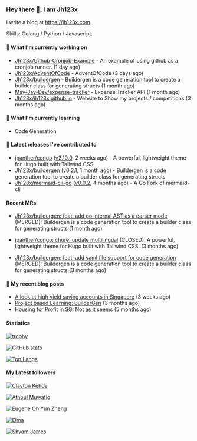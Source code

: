 ### Hey there 👋, I am Jh123x

I write a blog at https://jh123x.com.

Skills: Golang / Python / Javascript.

#### 👷 What I'm currently working on

- [Jh123x/Github-Cronjob-Example](https://github.com/Jh123x/Github-Cronjob-Example) - An example of using github as a cronjob runner. (1 day ago)
- [Jh123x/AdventOfCode](https://github.com/Jh123x/AdventOfCode) - AdventOfCode (3 days ago)
- [Jh123x/buildergen](https://github.com/Jh123x/buildergen) - Buildergen is a code generation tool to create a builder class for generating structs (1 month ago)
- [May-Jay-Dev/expense-tracker](https://github.com/May-Jay-Dev/expense-tracker) - Expense Tracker API (1 month ago)
- [Jh123x/jh123x.github.io](https://github.com/Jh123x/jh123x.github.io) - Website to Show my projects / competitions (3 months ago)

#### 🌱 What I'm currently learning
- Code Generation

#### 🔭 Latest releases I've contributed to

- [jpanther/congo](https://github.com/jpanther/congo) ([v2.10.0](https://github.com/jpanther/congo/releases/tag/v2.10.0), 2 weeks ago) - A powerful, lightweight theme for Hugo built with Tailwind CSS.
- [Jh123x/buildergen](https://github.com/Jh123x/buildergen) ([v0.2.1](https://github.com/Jh123x/buildergen/releases/tag/v0.2.1), 1 month ago) - Buildergen is a code generation tool to create a builder class for generating structs
- [Jh123x/mermaid-cli-go](https://github.com/Jh123x/mermaid-cli-go) ([v0.0.2](https://github.com/Jh123x/mermaid-cli-go/releases/tag/v0.0.2), 4 months ago) - A Go Fork of mermaid-cli

#### Recent MRs


-    [Jh123x/buildergen: feat: add go internal AST as a parser mode](https://github.com/Jh123x/buildergen/pull/10) (MERGED): Buildergen is a code generation tool to create a builder class for generating structs (1 month ago)

-    [jpanther/congo: chore: update multilingual](https://github.com/jpanther/congo/pull/942) (CLOSED): A powerful, lightweight theme for Hugo built with Tailwind CSS. (3 months ago)

-    [Jh123x/buildergen: feat: add yaml file support for code generation](https://github.com/Jh123x/buildergen/pull/8) (MERGED): Buildergen is a code generation tool to create a builder class for generating structs (3 months ago)


#### 📜 My recent blog posts

- [A look at high yield saving accounts in Singapore](https://jh123x.com/blog/2024/high-yield-saving-accounts/) (3 weeks ago)
- [Project based Learning: BuilderGen](https://jh123x.com/blog/2024/golang-simple-optimization/) (3 months ago)
- [Housing for Profit in SG: Not as it seems](https://jh123x.com/blog/2024/housing-in-sg/) (5 months ago)

#### Statistics
[![trophy](https://github-profile-trophy.vercel.app/?username=Jh123x)](https://github.com/ryo-ma/github-profile-trophy)

![GitHub stats](https://github-readme-stats.vercel.app/api?username=Jh123x&show_icons=true)

[![Top Langs](https://github-readme-stats.vercel.app/api/top-langs/?username=Jh123x)](https://github.com/anuraghazra/github-readme-stats)

#### My Latest followers


[![Clayton Kehoe](https://avatars.githubusercontent.com/u/118750525?u=588ffcf7212e3e560dad019bff8a65b991b9d723&amp;v=4 "Clayton Kehoe Avatar")](https://github.com/kehoecj)

[![Athoul Muwafiq](https://avatars.githubusercontent.com/u/35678534?u=6c88d042c330c3e543a1028be27a1ebba7ddec0d&amp;v=4 "Athoul Muwafiq Avatar")](https://github.com/athoulmuwafiq)

[![Eugene Oh Yun Zheng](https://avatars.githubusercontent.com/u/131158451?u=d11fb2415d1acf99108aa3e2801f972509a294c7&amp;v=4 "Eugene Oh Yun Zheng Avatar")](https://github.com/EugeneOYZ1203n)

[![Elma](https://avatars.githubusercontent.com/u/76640319?u=1e7343ab8580c4ddafa6ebbb5a0f4cbb51383ad3&amp;v=4 "Elma Avatar")](https://github.com/caprinux)

[![Shyam James](https://avatars.githubusercontent.com/u/73977553?u=efbf14a25c6d1a823404e01e260a073b0a5b31df&amp;v=4 "Shyam James Avatar")](https://github.com/shyamjames)
